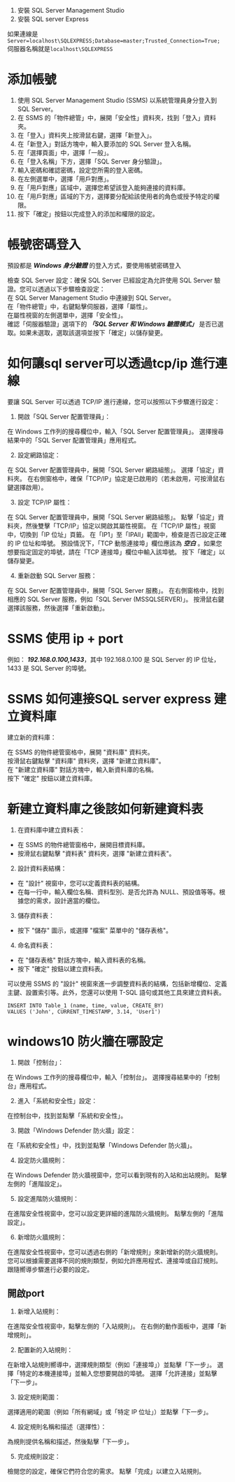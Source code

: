1. 安裝 SQL Server Management Studio  
2. 安裝 SQL server Express  

如果連線是 `Server=localhost\SQLEXPRESS;Database=master;Trusted_Connection=True;`  
伺服器名稱就是`localhost\SQLEXPRESS`  

# 添加帳號  

1. 使用 SQL Server Management Studio (SSMS) 以系統管理員身分登入到 SQL Server。  
2. 在 SSMS 的「物件總管」中，展開「安全性」資料夾，找到「登入」資料夾。  
3. 在「登入」資料夾上按滑鼠右鍵，選擇「新登入」。  
4. 在「新登入」對話方塊中，輸入要添加的 SQL Server 登入名稱。  
5. 在「選擇頁面」中，選擇「一般」。  
6. 在「登入名稱」下方，選擇「SQL Server 身分驗證」。  
7. 輸入密碼和確認密碼，設定您所需的登入密碼。  
8. 在左側選單中，選擇「用戶對應」。  
9. 在「用戶對應」區域中，選擇您希望該登入能夠連接的資料庫。  
10. 在「用戶對應」區域的下方，選擇要分配給該使用者的角色或授予特定的權限。  
11. 按下「確定」按鈕以完成登入的添加和權限的設定。  

# 帳號密碼登入  

預設都是 ***Windows 身分驗證*** 的登入方式，要使用帳號密碼登入

檢查 SQL Server 設定：確保 SQL Server 已經設定為允許使用 SQL Server 驗證。您可以透過以下步驟檢查設定：  
在 SQL Server Management Studio 中連線到 SQL Server。  
在「物件總管」中，右鍵點擊伺服器，選擇「屬性」。  
在屬性視窗的左側選單中，選擇「安全性」。  
確認「伺服器驗證」選項下的 ***「SQL Server 和 Windows 驗證模式」*** 是否已選取。如果未選取，選取該選項並按下「確定」以儲存變更。  

# 如何讓sql server可以透過tcp/ip 進行連線  

要讓 SQL Server 可以透過 TCP/IP 進行連線，您可以按照以下步驟進行設定：

1. 開啟「SQL Server 配置管理員」：

在 Windows 工作列的搜尋欄位中，輸入「SQL Server 配置管理員」。
選擇搜尋結果中的「SQL Server 配置管理員」應用程式。

2. 設定網路協定：

在 SQL Server 配置管理員中，展開「SQL Server 網路組態」。
選擇「協定」資料夾。
在右側窗格中，確保「TCP/IP」協定是已啟用的（若未啟用，可按滑鼠右鍵選擇啟用）。

3. 設定 TCP/IP 屬性：

在 SQL Server 配置管理員中，展開「SQL Server 網路組態」。
點擊「協定」資料夾，然後雙擊「TCP/IP」協定以開啟其屬性視窗。
在「TCP/IP 屬性」視窗中，切換到「IP 位址」頁籤。
在「IP1」至「IPAll」範圍中，檢查是否已設定正確的 IP 位址和埠號。
預設情況下，「TCP 動態連接埠」欄位應該為 ***空白*** 。如果您想要指定固定的埠號，請在「TCP 連接埠」欄位中輸入該埠號。
按下「確定」以儲存變更。

4. 重新啟動 SQL Server 服務：

在 SQL Server 配置管理員中，展開「SQL Server 服務」。
在右側窗格中，找到相應的 SQL Server 服務，例如「SQL Server (MSSQLSERVER)」。
按滑鼠右鍵選擇該服務，然後選擇「重新啟動」。

# SSMS 使用 ip + port  

例如： ***192.168.0.100,1433***，其中 192.168.0.100 是 SQL Server 的 IP 位址，1433 是 SQL Server 的埠號。  

# SSMS 如何連接SQL server express 建立資料庫

建立新的資料庫：

在 SSMS 的物件總管窗格中，展開 "資料庫" 資料夾。  
按滑鼠右鍵點擊 "資料庫" 資料夾，選擇 "新建立資料庫"。  
在 "新建立資料庫" 對話方塊中，輸入新資料庫的名稱。  
按下 "確定" 按鈕以建立資料庫。  

# 新建立資料庫之後該如何新建資料表  

1. 在資料庫中建立資料表：

- 在 SSMS 的物件總管窗格中，展開目標資料庫。  
- 按滑鼠右鍵點擊 "資料表" 資料夾，選擇 "新建立資料表"。  

2. 設計資料表結構：  

- 在 "設計" 視窗中，您可以定義資料表的結構。  
- 在每一行中，輸入欄位名稱、資料型別、是否允許為 NULL、預設值等等。根據您的需求，設計適當的欄位。  

3. 儲存資料表：  

- 按下 "儲存" 圖示，或選擇 "檔案" 菜單中的 "儲存表格"。

4. 命名資料表：  

- 在 "儲存表格" 對話方塊中，輸入資料表的名稱。  
- 按下 "確定" 按鈕以建立資料表。  

可以使用 SSMS 的 "設計" 視窗來進一步調整資料表的結構，包括新增欄位、定義主鍵、設置索引等。此外，您還可以使用 T-SQL 語句或其他工具來建立資料表。  


    INSERT INTO Table_1 (name, time, value, CREATE_BY)
    VALUES ('John', CURRENT_TIMESTAMP, 3.14, 'User1')


# windows10 防火牆在哪設定  

1. 開啟「控制台」：

在 Windows 工作列的搜尋欄位中，輸入「控制台」。
選擇搜尋結果中的「控制台」應用程式。

2. 進入「系統和安全性」設定：

在控制台中，找到並點擊「系統和安全性」。

3. 開啟「Windows Defender 防火牆」設定：

在「系統和安全性」中，找到並點擊「Windows Defender 防火牆」。

4. 設定防火牆規則：

在 Windows Defender 防火牆視窗中，您可以看到現有的入站和出站規則。
點擊左側的「進階設定」。

5. 設定進階防火牆規則：

在進階安全性視窗中，您可以設定更詳細的進階防火牆規則。
點擊左側的「進階設定」。

6. 新增防火牆規則：

在進階安全性視窗中，您可以透過右側的「新增規則」來新增新的防火牆規則。
您可以根據需要選擇不同的規則類型，例如允許應用程式、連接埠或自訂規則。
跟隨嚮導步驟進行必要的設定。

## 開啟port  

1. 新增入站規則：

在進階安全性視窗中，點擊左側的「入站規則」。
在右側的動作面板中，選擇「新增規則」。

2. 配置新的入站規則：

在新增入站規則嚮導中，選擇規則類型（例如「連接埠」）並點擊「下一步」。
選擇「特定的本機連接埠」並輸入您想要開啟的埠號。
選擇「允許連接」並點擊「下一步」。

3. 設定規則範圍：

選擇適用的範圍（例如「所有網域」或「特定 IP 位址」）並點擊「下一步」。

4. 設定規則名稱和描述（選擇性）：

為規則提供名稱和描述，然後點擊「下一步」。

5. 完成規則設定：

檢閱您的設定，確保它們符合您的需求。
點擊「完成」以建立入站規則。